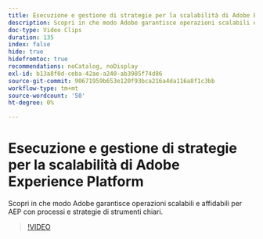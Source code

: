 ```yaml
---
title: Esecuzione e gestione di strategie per la scalabilità di Adobe Experience Platform
description: Scopri in che modo Adobe garantisce operazioni scalabili e affidabili per AEP con processi e strategie di strumenti chiari.
doc-type: Video Clips
duration: 135
index: false
hide: true
hidefromtoc: true
recommendations: noCatalog, noDisplay
exl-id: b13a8f0d-ceba-42ae-a240-ab3985f74d86
source-git-commit: 90671959b653e120f93bca216a4da116a8f1c3bb
workflow-type: tm+mt
source-wordcount: '50'
ht-degree: 0%

---
```


# Esecuzione e gestione di strategie per la scalabilità di Adobe Experience Platform

Scopri in che modo Adobe garantisce operazioni scalabili e affidabili per AEP con processi e strategie di strumenti chiari.

<!-- 62_S655_3442541_134_run-and-operate-strategies-for-scaling-adobe-experience-platform -->
>[!VIDEO](https://video.tv.adobe.com/v/3458255/?learn=on&enablevpops=true)

